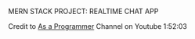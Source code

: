 MERN STACK PROJECT: REALTIME CHAT APP

Credit to [As a Programmer]((https://www.youtube.com/watch?v=ntKkVrQqBYY)) Channel on Youtube
1:52:03